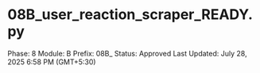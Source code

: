 # 08B_user_reaction_scraper_READY.py

Phase: 8
Module: B
Prefix: 08B_
Status: Approved
Last Updated: July 28, 2025 6:58 PM (GMT+5:30)